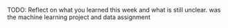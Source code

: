 TODO: Reflect on what you learned this week and what is still unclear.
was the machine learning project and data assignment 